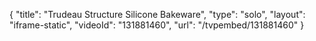 {
    "title": "Trudeau Structure Silicone Bakeware",
    "type": "solo",
    "layout": "iframe-static",
    "videoId": "131881460",
    "url": "\/tvpembed\/131881460"
}